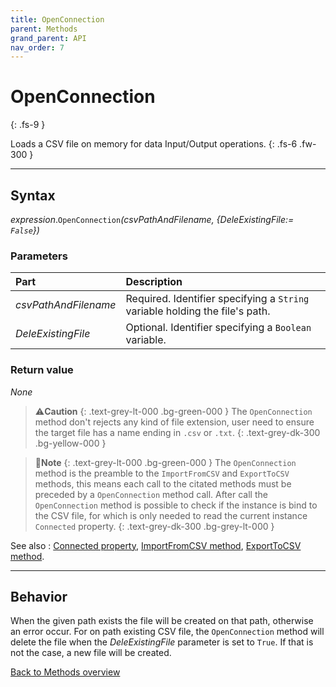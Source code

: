 ```yaml
---
title: OpenConnection
parent: Methods
grand_parent: API
nav_order: 7
---
```


# OpenConnection
{: .fs-9 }

Loads a CSV file on memory for data Input/Output operations.
{: .fs-6 .fw-300 }

---

## Syntax

*expression*.`OpenConnection`*(csvPathAndFilename, {DeleExistingFile:= `False`})*

### Parameters

<table>
<thead>
<tr>
<th style="text-align: left;">Part</th>
<th style="text-align: left;">Description</th>
</tr>
</thead>
<tbody>
<tr>
<td style="text-align: left;"><em>csvPathAndFilename</em></td>
<td style="text-align: left;">Required. Identifier specifying a <code>String</code> variable holding the file's path.</td>
</tr>
<tr>
<td style="text-align: left;"><em>DeleExistingFile</em></td>
<td style="text-align: left;">Optional. Identifier specifying a <code>Boolean</code> variable.</td>
</tr>
</tbody>
</table>

### Return value

_None_

>⚠️**Caution**
>{: .text-grey-lt-000 .bg-green-000 }
>The `OpenConnection` method don't rejects any kind of file extension, user need to ensure the target file has a name ending in `.csv` or `.txt`.
{: .text-grey-dk-300 .bg-yellow-000 }

>📝**Note**
>{: .text-grey-lt-000 .bg-green-000 }
>The `OpenConnection` method is the preamble to the `ImportFromCSV` and `ExportToCSV` methods, this means each call to the citated methods must be preceded by a `OpenConnection` method call.
>After call the `OpenConnection` method is possible to check if the instance is bind to the CSV file, for which is only needed to read the current instance `Connected` property.
{: .text-grey-dk-300 .bg-grey-lt-000 }

See also
: [Connected property](https://ws-garcia.github.io/VBA-CSV-interface/api/properties/connected.html), [ImportFromCSV method](https://ws-garcia.github.io/VBA-CSV-interface/api/methods/importfromcsv.html), [ExportToCSV method](https://ws-garcia.github.io/VBA-CSV-interface/api/methods/exporttocsv.html).

---

## Behavior

When the given path exists the file will be created on that path, otherwise an error occur. For on path existing CSV file, the `OpenConnection` method will delete the file when the *DeleExistingFile* parameter is set to `True`. If that is not the case, a new file will be created.

[Back to Methods overview](https://ws-garcia.github.io/VBA-CSV-interface/api/methods/)